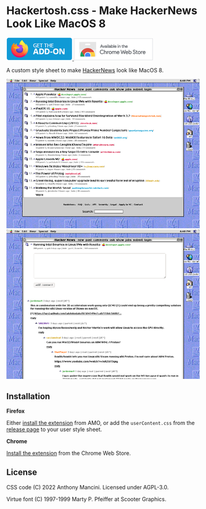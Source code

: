 # Hackertosh.css - Make HackerNews Look Like MacOS 8

<div>
  <a href="https://addons.mozilla.org/en-US/firefox/addon/hackertosh-css/">
    <img src="screenshots/badge-amo.png" />
  </a>
  <a href="https://chrome.google.com/webstore/detail/hackertoshcss/fnnkhdohmjncdpccgbobnniiccnacpcn">
    <img src="screenshots/badge-chrome.png" />
  </a>
</div>

A custom style sheet to make [HackerNews](https://news.ycombinator.com/) look like MacOS 8.

<div>
  <center>
    <img src="screenshots/screenshot-1.png" />
  </center>
</div>
<div>
  <center>
    <img src="screenshots/screenshot-2.png" />
  </center>
</div>

## Installation

**Firefox**

Either [install the extension](https://addons.mozilla.org/en-US/firefox/addon/hackertosh-css/) from AMO, or add the `userContent.css` from the [release page](https://github.com/anthmn/hackertosh.css/releases) to your user style sheet.

**Chrome**

[Install the extension](https://chrome.google.com/webstore/detail/hackertoshcss/fnnkhdohmjncdpccgbobnniiccnacpcn) from the Chrome Web Store.

## License

CSS code (C) 2022 Anthony Mancini. Licensed under AGPL-3.0.

Virtue font (C) 1997-1999 Marty P. Pfeiffer at Scooter Graphics.

